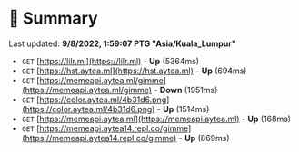 # 📖 Summary
Last updated: **9/8/2022, 1:59:07 PTG "Asia/Kuala_Lumpur"**

- `GET` [https://lilr.ml](https://lilr.ml) - **Up** (5364ms)
- `GET` [https://hst.aytea.ml](https://hst.aytea.ml) - **Up** (694ms)
- `GET` [https://memeapi.aytea.ml/gimme](https://memeapi.aytea.ml/gimme) - **Down** (1951ms)
- `GET` [https://color.aytea.ml/4b31d6.png](https://color.aytea.ml/4b31d6.png) - **Up** (1514ms)
- `GET` [https://memeapi.aytea.ml](https://memeapi.aytea.ml) - **Up** (168ms)
- `GET` [https://memeapi.aytea14.repl.co/gimme](https://memeapi.aytea14.repl.co/gimme) - **Up** (869ms)
